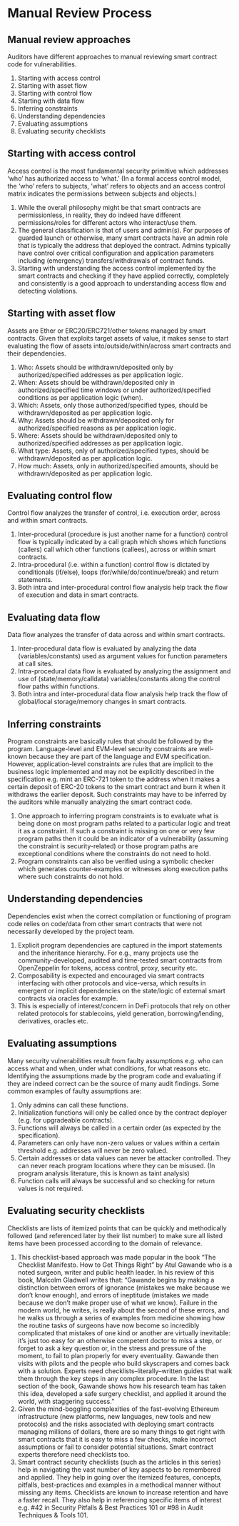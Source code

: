 # Manual Review Process

## Manual review approaches

Auditors have different approaches to manual reviewing smart contract code for vulnerabilities.

1. Starting with access control
2. Starting with asset flow
3. Starting with control flow
4. Starting with data flow
5. Inferring constraints
6. Understanding dependencies
7. Evaluating assumptions
8. Evaluating security checklists

## Starting with access control

Access control is the most fundamental security primitive which addresses ‘who’ has authorized access to ‘what.’ (In a formal access control model, the ‘who’ refers to subjects, ’what’ refers to objects and an access control matrix indicates the permissions between subjects and objects.)

1. While the overall philosophy might be that smart contracts are permissionless, in reality, they do indeed have different permissions/roles for different actors who interact/use them.
2. The general classification is that of users and admin(s). For purposes of guarded launch or otherwise, many smart contracts have an admin role that is typically the address that deployed the contract. Admins typically have control over critical configuration and application parameters including (emergency) transfers/withdrawals of contract funds.
3. Starting with understanding the access control implemented by the smart contracts and checking if they have applied correctly, completely and consistently is a good approach to understanding access flow and detecting violations.

## Starting with asset flow

Assets are Ether or ERC20/ERC721/other tokens managed by smart contracts. Given that exploits target assets of value, it makes sense to start evaluating the flow of assets into/outside/within/across smart contracts and their dependencies.

1. Who: Assets should be withdrawn/deposited only by authorized/specified addresses as per application logic.
2. When: Assets should be withdrawn/deposited only in authorized/specified time windows or under authorized/specified conditions as per application logic (when).
3. Which: Assets, only those authorized/specified types, should be withdrawn/deposited as per application logic.
4. Why: Assets should be withdrawn/deposited only for authorized/specified reasons as per application logic.
5. Where: Assets should be withdrawn/deposited only to authorized/specified addresses as per application logic.
6. What type: Assets, only of authorized/specified types, should be withdrawn/deposited as per application logic.
7. How much: Assets, only in authorized/specified amounts, should be withdrawn/deposited as per application logic.

## Evaluating control flow

Control flow analyzes the transfer of control, i.e. execution order, across and within smart contracts.

1. Inter-procedural (procedure is just another name for a function) control flow is typically indicated by a call graph which shows which functions (callers) call which other functions (callees), across or within smart contracts.
2. Intra-procedural (i.e. within a function) control flow is dictated by conditionals (if/else), loops (for/while/do/continue/break) and return statements.
3. Both intra and inter-procedural control flow analysis help track the flow of execution and data in smart contracts.

## Evaluating data flow

Data flow analyzes the transfer of data across and within smart contracts.

1. Inter-procedural data flow is evaluated by analyzing the data (variables/constants) used as argument values for function parameters at call sites.
2. Intra-procedural data flow is evaluated by analyzing the assignment and use of (state/memory/calldata) variables/constants along the control flow paths within functions.
3. Both intra and inter-procedural data flow analysis help track the flow of global/local storage/memory changes in smart contracts.

## Inferring constraints

Program constraints are basically rules that should be followed by the program. Language-level and EVM-level security constraints are well-known because they are part of the language and EVM specification. However, application-level constraints are rules that are implicit to the business logic implemented and may not be explicitly described in the specification e.g. mint an ERC-721 token to the address when it makes a certain deposit of ERC-20 tokens to the smart contract and burn it when it withdraws the earlier deposit. Such constraints may have to be inferred by the auditors while manually analyzing the smart contract code.

1. One approach to inferring program constraints is to evaluate what is being done on most program paths related to a particular logic and treat it as a constraint. If such a constraint is missing on one or very few program paths then it could be an indicator of a vulnerability (assuming the constraint is security-related) or those program paths are exceptional conditions where the constraints do not need to hold.
2. Program constraints can also be verified using a symbolic checker which generates counter-examples or witnesses along execution paths where such constraints do not hold.

## Understanding dependencies

Dependencies exist when the correct compilation or functioning of program code relies on code/data from other smart contracts that were not necessarily developed by the project team.

1. Explicit program dependencies are captured in the import statements and the inheritance hierarchy. For e.g., many projects use the community-developed, audited and time-tested smart contracts from OpenZeppelin for tokens, access control, proxy, security etc.
2. Composability is expected and encouraged via smart contracts interfacing with other protocols and vice-versa, which results in emergent or implicit dependencies on the state/logic of external smart contracts via oracles for example.
3. This is especially of interest/concern in DeFi protocols that rely on other related protocols for stablecoins, yield generation, borrowing/lending, derivatives, oracles etc.

## Evaluating assumptions

Many security vulnerabilities result from faulty assumptions e.g. who can access what and when, under what conditions, for what reasons etc. Identifying the assumptions made by the program code and evaluating if they are indeed correct can be the source of many audit findings. Some common examples of faulty assumptions are:

1. Only admins can call these functions.
2. Initialization functions will only be called once by the contract deployer (e.g. for upgradeable contracts).
3. Functions will always be called in a certain order (as expected by the specification).
4. Parameters can only have non-zero values or values within a certain threshold e.g. addresses will never be zero valued.
5. Certain addresses or data values can never be attacker controlled. They can never reach program locations where they can be misused. (In program analysis literature, this is known as taint analysis)
6. Function calls will always be successful and so checking for return values is not required.

## Evaluating security checklists

Checklists are lists of itemized points that can be quickly and methodically followed (and referenced later by their list number) to make sure all listed items have been processed according to the domain of relevance.

1. This checklist-based approach was made popular in the book “The Checklist Manifesto. How to Get Things Right” by Atul Gawande who is a noted surgeon, writer and public health leader. In his review of this book, Malcolm Gladwell writes that: “Gawande begins by making a distinction between errors of ignorance (mistakes we make because we don’t know enough), and errors of ineptitude (mistakes we made because we don’t make proper use of what we know). Failure in the modern world, he writes, is really about the second of these errors, and he walks us through a series of examples from medicine showing how the routine tasks of surgeons have now become so incredibly complicated that mistakes of one kind or another are virtually inevitable: it’s just too easy for an otherwise competent doctor to miss a step, or forget to ask a key question or, in the stress and pressure of the moment, to fail to plan properly for every eventuality. Gawande then visits with pilots and the people who build skyscrapers and comes back with a solution. Experts need checklists–literally–written guides that walk them through the key steps in any complex procedure. In the last section of the book, Gawande shows how his research team has taken this idea, developed a safe surgery checklist, and applied it around the world, with staggering success.”
2. Given the mind-boggling complexities of the fast-evolving Ethereum infrastructure (new platforms, new languages, new tools and new protocols) and the risks associated with deploying smart contracts managing millions of dollars, there are so many things to get right with smart contracts that it is easy to miss a few checks, make incorrect assumptions or fail to consider potential situations. Smart contract experts therefore need checklists too.
3. Smart contract security checklists (such as the articles in this series) help in navigating the vast number of key aspects to be remembered and applied. They help in going over the itemized features, concepts, pitfalls, best-practices and examples in a methodical manner without missing any items. Checklists are known to increase retention and have a faster recall. They also help in referencing specific items of interest e.g. #42 in Security Pitfalls & Best Practices 101 or #98 in Audit Techniques & Tools 101.

